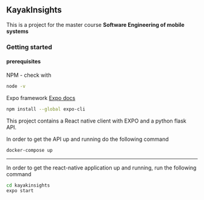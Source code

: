 ## KayakInsights

This is a project for the master course **Software Engineering of mobile systems**

### Getting started

#### prerequisites

NPM - check with 
```zsh
node -v
```

Expo framework 
[Expo docs ](https://docs.expo.io/)

```zsh
npm install --global expo-cli
```

This project contains a React native client with EXPO and a python flask API. 

In order to get the API up and running do the following command

```zsh
docker-compose up 
```

-------
In order to get the react-native application up and running, run the following command

```zsh
cd kayakinsights
expo start
```